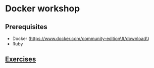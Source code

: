 # Docker workshop

## Prerequisites

* Docker \(https://www.docker.com/community-edition\#/download\)
* Ruby

## [Exercises](/exercises.md)



